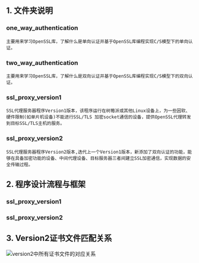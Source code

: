 ## 1. 文件夹说明 
### one_way_authentication
	主要用来学习OpenSSL库，了解什么是单向认证并基于OpenSSL库编程实现C/S模型下的单向认证。

### two_way_authentication
	主要用来学习OpenSSL库，了解什么是双向认证并基于OpenSSL库编程实现C/S模型下的双向认证。

### ssl_proxy_version1
	SSL代理服务器程序Version1版本，该程序运行在树莓派或其他Linux设备上，为一些因软、硬件限制(如单片机设备)不能进行SSL/TLS 加密socket通信的设备，提供OpenSSL代理转发到目标SSL/TLS主机的服务。

### ssl_proxy_version2
	SSL代理服务器程序Version2版本,迭代上一个Version1版本，新添加了双向认证的功能，能够在具备加密功能的设备、中间代理设备、目标服务器三者间建立SSL加密通信，实现数据的安全传输过程。

## 2. 程序设计流程与框架
### ssl_proxy_version1


### ssl_proxy_version2
## 3. Version2证书文件匹配关系
![version2中所有证书文件的对应关系](https://images.gitee.com/uploads/images/2020/0819/203738_ef610e12_5112813.jpeg "Version2_cert.jpg")
